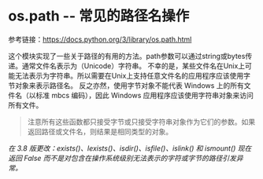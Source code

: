 # os.path -- 常见的路径名操作
参考链接：https://docs.python.org/3/library/os.path.html  

这个模块实现了一些关于路径的有用的方法。path参数可以通过string或bytes传递。通常文件名表示为（Unicode）字符串。
不幸的是，某些文件名在Unix上可能无法表示为字符串。所以需要在Unix上支持任意文件名的应用程序应该使用字节对象来表示路径名。
反之亦然，使用字节对象不能代表 Windows 上的所有文件名（以标准 mbcs 编码），因此 Windows 应用程序应该使用字符串对象来访问所有文件。
> 注意所有这些函数都只接受字节或只接受字符串对象作为它们的参数。如果返回路径或文件名，则结果是相同类型的对象。

_在 3.8 版更改：exists()、lexists()、isdir()、isfile()、islink() 和 ismount() 现在返回 False 而不是对包含在操作系统级别无法表示的字符或字节的路径引发异常。_

